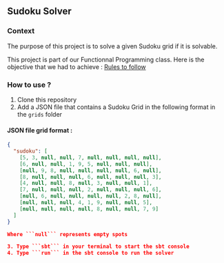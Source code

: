 ## Sudoku Solver

### Context

The purpose of this project is to solve a given Sudoku grid if it is solvable.

This project is part of our Functionnal Programming class. Here is the objective that we had to achieve : 
[Rules to follow](RULES.md)

### How to use ? 

1. Clone this repository
2. Add a JSON file that contains a Sudoku Grid in the following format in the ```grids``` folder

#### JSON file grid format : 

```json
{
  "sudoku": [
    [5, 3, null, null, 7, null, null, null, null],
    [6, null, null, 1, 9, 5, null, null, null],
    [null, 9, 8, null, null, null, null, 6, null],
    [8, null, null, null, 6, null, null, null, 3],
    [4, null, null, 8, null, 3, null, null, 1],
    [7, null, null, null, 2, null, null, null, 6],
    [null, 6, null, null, null, null, 2, 8, null],
    [null, null, null, 4, 1, 9, null, null, 5],
    [null, null, null, null, 8, null, null, 7, 9]
  ]
}

Where ```null``` represents empty spots 

3. Type ```sbt``` in your terminal to start the sbt console
4. Type ```run``` in the sbt console to run the solver
